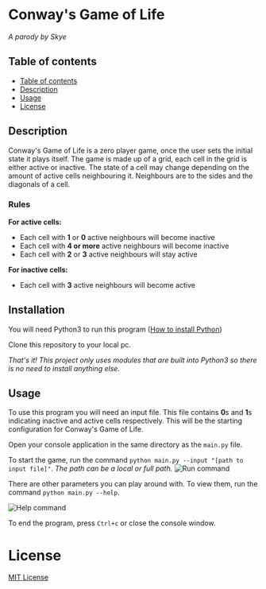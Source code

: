 # Conway's Game of Life
_A parody by Skye_

<a id="tableOfContents"></a>
## Table of contents
- [Table of contents](#tableOfContents)
- [Description](#description)
- [Usage](#usage)
- [License](#license)


<a id="description"></a>
## Description
Conway's Game of Life is a zero player game, once the user sets the initial state it plays itself.
The game is made up of a grid, each cell in the grid is either active or inactive. The state of a cell may change depending on the amount of active cells neighbouring it.  Neighbours are to the sides and the diagonals of a cell.

### Rules
**For active cells:**
- Each cell with **1** or **0** active neighbours will become inactive
- Each cell with **4 or more** active neighbours will become inactive
- Each cell with **2** or **3** active neighbours will stay active

**For inactive cells:**
- Each cell with **3** active neighbours will become active

<a id="installation"></a>
## Installation
You will need Python3 to run this program ([How to install Python](https://www.ics.uci.edu/~pattis/common/handouts/pythoneclipsejava/python.html))

Clone this repository to your local pc.

_That's it! This project only uses modules that are built into Python3 so there is no need to install anything else._

<a id="usage"></a>
## Usage
To use this program you will need an input file. This file contains **0**s  and **1**s indicating inactive and active cells respectively. This will be the starting configuration for Conway's Game of Life.

Open your console application in the same directory as the `main.py` file.

To start the game, run the command `python main.py --input "[path to input file]"`. _The path can be a local or full path._
![Run command](https://image.prntscr.com/image/UBudA_16Rjq0sYjuur8DKQ.png)

There are other parameters you can play around with.
To view them, run the command `python main.py --help`.

![Help command](https://image.prntscr.com/image/zb7XkIX7RruIxIxQxv458w.png)

To end the program, press `Ctrl+c` or close the console window.

<a id="license"></a>
# License
[MIT License](LICENSE.md)


